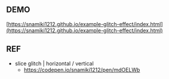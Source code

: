 ## DEMO

[https://snamiki1212.github.io/example-glitch-effect/index.html](https://snamiki1212.github.io/example-glitch-effect/index.html)

## REF

- slice glitch | horizontal / vertical
  - https://codepen.io/snamiki1212/pen/mdOELWb
